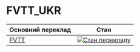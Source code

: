 # FVTT_UKR

|  Основний переклад |  Стан |
| ------------ | ------------ |
|  [FVTT](https://weblate.dungeonmaster.monster/engage/foundry-virtual-tabletop/uk/) |  [![Стан перекладу](https://weblate.dungeonmaster.monster/widgets/foundry-virtual-tabletop/uk/fvtt-core/svg-badge.svg)](https://weblate.dungeonmaster.monster/engage/foundry-virtual-tabletop/uk/) |
